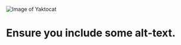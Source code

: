 ![Image of Yaktocat](https://octodex.github.com/images/yaktocat.png) 
# Ensure you include some alt-text.
